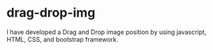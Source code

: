 # drag-drop-img
I have developed a Drag and Drop image position by using javascript, HTML, CSS, and bootstrap framework.
